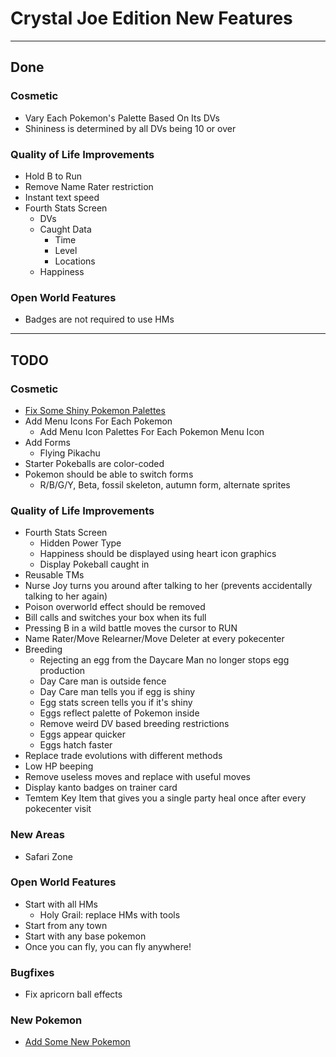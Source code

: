 # Crystal Joe Edition New Features

---

## Done

### Cosmetic
- Vary Each Pokemon's Palette Based On Its DVs
- Shininess is determined by all DVs being 10 or over

### Quality of Life Improvements
- Hold B to Run
- Remove Name Rater restriction
- Instant text speed
- Fourth Stats Screen
  - DVs
  - Caught Data
    - Time
    - Level
    - Locations
  - Happiness

### Open World Features
- Badges are not required to use HMs

---

## TODO

### Cosmetic
- [Fix Some Shiny Pokemon Palettes](./shiny_changes.md)
- Add Menu Icons For Each Pokemon
  - Add Menu Icon Palettes For Each Pokemon Menu Icon
- Add Forms
  - Flying Pikachu
- Starter Pokeballs are color-coded
- Pokemon should be able to switch forms
  - R/B/G/Y, Beta, fossil skeleton, autumn form, alternate sprites

### Quality of Life Improvements
- Fourth Stats Screen
  - Hidden Power Type
  - Happiness should be displayed using heart icon graphics
  - Display Pokeball caught in 
- Reusable TMs
- Nurse Joy turns you around after talking to her (prevents accidentally talking to her again)
- Poison overworld effect should be removed
- Bill calls and switches your box when its full
- Pressing B in a wild battle moves the cursor to RUN
- Name Rater/Move Relearner/Move Deleter at every pokecenter
- Breeding
  - Rejecting an egg from the Daycare Man no longer stops egg production
  - Day Care man is outside fence
  - Day Care man tells you if egg is shiny
  - Egg stats screen tells you if it's shiny
  - Eggs reflect palette of Pokemon inside
  - Remove weird DV based breeding restrictions
  - Eggs appear quicker
  - Eggs hatch faster
- Replace trade evolutions with different methods
- Low HP beeping
- Remove useless moves and replace with useful moves
- Display kanto badges on trainer card
- Temtem Key Item that gives you a single party heal once after every pokecenter visit

### New Areas
- Safari Zone

### Open World Features
- Start with all HMs
  - Holy Grail: replace HMs with tools
- Start from any town
- Start with any base pokemon
- Once you can fly, you can fly anywhere!

### Bugfixes
- Fix apricorn ball effects

### New Pokemon
- [Add Some New Pokemon](./new_pokemon.md)